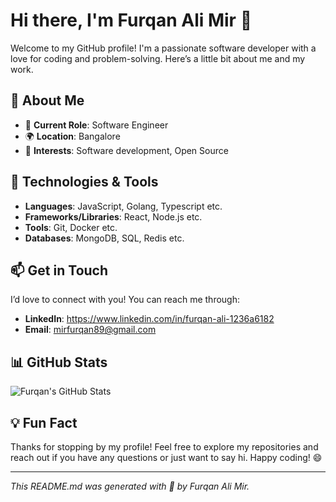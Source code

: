# Hi there, I'm Furqan Ali Mir 👋

Welcome to my GitHub profile! I'm a passionate software developer with a love for coding and problem-solving. Here’s a little bit about me and my work.

## 🚀 About Me

- 💼 **Current Role**: Software Engineer 
- 🌍 **Location**: Bangalore
- 🧩 **Interests**: Software development, Open Source

## 🔧 Technologies & Tools

- **Languages**: JavaScript, Golang, Typescript etc.
- **Frameworks/Libraries**: React, Node.js etc.
- **Tools**: Git, Docker etc.
- **Databases**: MongoDB, SQL, Redis etc.

## 📫 Get in Touch

I’d love to connect with you! You can reach me through:

- **LinkedIn**: https://www.linkedin.com/in/furqan-ali-1236a6182
- **Email**: mirfurqan89@gmail.com

## 📊 GitHub Stats

![Furqan's GitHub Stats](https://github-readme-stats.vercel.app/api?username=Furqanalimir&show_icons=true&hide_title=true&count_private=true&hide=prs&include_all_commits=true&line_height=24&theme=radical)

## 💡 Fun Fact

Thanks for stopping by my profile! Feel free to explore my repositories and reach out if you have any questions or just want to say hi. Happy coding! 😄

---

*This README.md was generated with 💙 by Furqan Ali Mir.*
